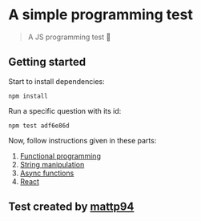 # A simple programming test

> A JS programming test 🏅

## Getting started

Start to install dependencies:

```
npm install
````

Run a specific question with its id:

```
npm test adf6e86d
```

Now, follow instructions given in these parts:

1. [Functional programming](https://github.com/mattp94/misterquiz/blob/master/src/part1.js)
2. [String manipulation](https://github.com/mattp94/misterquiz/blob/master/src/part2.js)
3. [Async functions](https://github.com/mattp94/misterquiz/blob/master/src/part3.js)
4. [React](https://github.com/mattp94/misterquiz/blob/master/src/part4.js)

## Test created by [mattp94](https://github.com/mattp94)